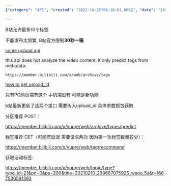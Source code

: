 ```yaml
---
{"category": "API", "created": "2022-10-25T06:16:01.000Z", "date": "2022-10-25 06:16:01", "description": "Bilibili, a popular Chinese video-sharing platform, has introduced two new APIs for its PC web versions. These APIs aim to restrict users from uploading videos too frequently, by enforcing a one-upload-every-30-seconds policy. Additionally, the platform now automatically generates tags for videos using metadata, enhancing searchability and organization.", "modified": "2022-11-04T07:16:55.519Z", "tags": ["Bilibili", "Upload Restriction", "30 Seconds Interval", "APIs", "Metadata Tagging", "PC Web Version"], "title": "B站根据视频内容自动生成推荐的标签"}

---
```


B站允许最多10个标签

不能发布太频繁, B站官方限制**30秒一稿**

[some upload api](https://github.com/xunsword/bilibil/blob/2abf66a9771daebc12c181f88d8af82613975548/bilibili_up.py)

this api does not analyze the video content. it only predict tags from metadata:

`https://member.bilibili.com/x/web/archive/tags`

[how to get upload_id](https://github.com/xunsword/bilibil/blob/2abf66a9771daebc12c181f88d8af82613975548/bilibili_up.py)

只有PC网页端有这个 手机端没有 可能是新功能

b站最新更新了这两个接口 需要传入upload_id 具体参数抓包获取

分区推荐 POST：

https://member.bilibili.com/x/vupre/web/archive/types/predict

标签推荐 GET（可能有延迟 需要请求两次 因为第一次标签数量较少）：

https://member.bilibili.com/x/vupre/web/tag/recommend

获取活动标签:

https://member.bilibili.com/x/vupre/web/topic/type?type_id=21&pn=0&ps=200&title=20210210_298667075925_waou_5s&t=1667530591393

